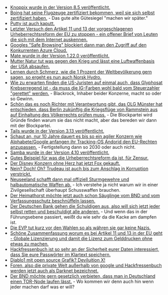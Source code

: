 * [Knoppix wurde in der Version 8.5 veröffentlicht.](https://www.pro-linux.de/news/1/26875/knoppix-85-auf-den-chemnitzer-linuxtagen-vorgestellt.html)
* [Boing hat seine Flugzeuge zertifiziert bekommen, weil sie sich selbst zertifiziert haben.](https://blog.fefe.de/?ts=a27181be) - Das gute alte Gütesiegel "machen wir später."
* [Putty ist auch kaputt.](https://blog.fefe.de/?ts=a2719296)
* [Letzter Versuch den Artikel 11 und 13 der vorgeschlagenen Urheberrechtsreform der EU zu stoppen - ein offener Brief von Leuten die sich mit dem Internet auskennen.](https://www.pro-linux.de/news/1/26882/offener-brief-von-130-eu-unternehmen-gegen-artikel-11-und-13-der-urheberrec.html)
* [Googles "Safe Browsing" blockiert dann man den Zugriff auf den Konkurrenten Azure Cloud.](https://blog.fefe.de/?ts=a26e0e12)
* [Mate wurde in der Version 1.22.0 veröffentlicht.](https://www.pro-linux.de/news/1/26881/mate-1220-freigegeben.html)
* [Mutter Natur tut was gegen den Krieg und lässt eine Luftwaffenbasis der USA absaufen.](https://blog.fefe.de/?ts=a26e355b)
* [Lernen durch Schmerz, wie die 1 Prozent der Weltbevölkerung gern sagen, so ergeht es nun auch Norsk Hydro.](https://blog.fefe.de/?ts=a26fd2e9)
* [Wie zu erwarten finden die US-Juristen auf einmal auch, dass Glyphosat Krebserregend ist - da muss die IG-Farben wohl bald vom Steuerzahler "gerettet" werden.](https://blog.fefe.de/?ts=a26f24b4) - Blackrock, Inhaber beider Konzerne, macht so oder so Gewinn.
* [Schön das es noch Richter mit Verantwortung gibt, das OLG Münster hat entschieden, dass Berlin zukünftig die Kriegsflüge von Rammstein aus auf Einhaltung des Völkerrechts prüfen muss.](https://blog.fefe.de/?ts=a26f2994) - Die Blockpartei wird Gründe finden warum sie das nicht macht, aber das bereden wir dann mit der Blockpartei.
* [Tails wurde in der Version 3.13 veröffentlicht.](https://www.pro-linux.de/news/1/26885/tails-313-schlie%C3%9Ft-l%C3%BCc%E1%B8%B1en-in-tor-browser-und-thunderbird.html)
* [Schaut an, nur 10 Jahre dauert es bis so ein agiler Konzern wie Alphabete/Google anfangen ihr Tracking-OS Andorid den EU-Rechten anzupassen.](https://www.pro-linux.de/news/1/26886/google-will-android-f%C3%BCr-europa-anpassen.html) - Fertigstellung dann so 2030 oder auch nicht.
* [Samba wurde in der Version 4.10 veröffentlicht.](https://www.phoronix.com/scan.php?page=news_item&px=Samba-4.10-Released)
* [Gutes Beispiel für was die Urheberrechtsreform da ist, für Zensur.](https://blog.fefe.de/?ts=a26cf151)
* [Der Disney Konzern ohne Herz hat jetzt Fox gekauft.](https://blog.fefe.de/?ts=a26cf84c)
* [Nein? Doch! Oh? Trudeau ist auch bis zum Anschlag in Korruption verstrickt.](https://blog.fefe.de/?ts=a26df48c)
* [Neuseeland schafft dann mal offiziell Sturmgewehre und halbautomatische Waffen ab.](https://blog.fefe.de/?ts=a26de5f1) - Ich verstehe ja nicht warum wir in einer Zivilgesellschaft überhaupt Schusswaffen brauchen.
* [Der Heimathorst möchte jetzt auch schon Säuglinge vom BND und vom Verfassungsschutz beschnüffeln lassen.](https://blog.fefe.de/?ts=a26ddf49)
* [Der Deutschen Bank gehen die Schuldigen aus, also will sich jetzt jeder selbst retten und beschuldigt alle anderen.](https://blog.fefe.de/?ts=a26c4466) - Und wenn das in der Führungsebene passiert, weißt du wie sehr da die Kacke am dampfen ist.
* [Die EVP tut kurz vor den Wahlen so als währen sie gar keine Nazis.](https://blog.fefe.de/?ts=a26c4487)
* [Schöne Zusammenfassung worum es bei Artikel 11 und 13 in der EU geht - Globale Lizenzierung und damit die Lizenz zum Gelddrucken ohne etwas zu machen.](https://blog.fefe.de/?ts=a26d620a)
* [Hackfressenbuch ist so sehr an der Sicherheit eurer Daten interessiert, dass Sie eure Passwörter im Klartext speichern.](https://blog.fefe.de/?ts=a26d7756)
* [Diablo1 mit open source Grafik? Deviluition X!](https://www.phoronix.com/scan.php?page=news_item&px=DeviluitionX-Open-Diablo)
* [Foren, also die private Welt außerhalb von google und Hackfressenbuch werden jetzt auch als Darknet bezeichnet.](https://tuxproject.de/blog/2019/03/foren-sind-das-neue-darknet/)
* [Der BND möchte gern gesetzlich verbieten, dass man in Deutschland einen TOR-Node laufen lässt.](http://n-gate.com/hackernews/2019/03/21/0/) - Wo kommen wir denn auch hin wenn jeder machen darf was er will?

